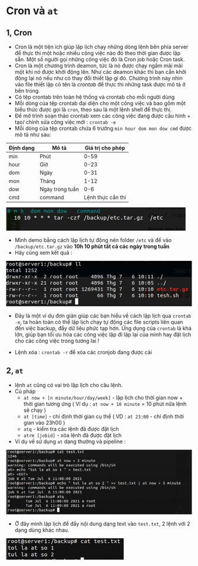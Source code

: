# Cron và `at`

## 1, Cron
- Cron là một tiện ích giúp lập lịch chạy những dòng lệnh bên phía server để thực thi một hoặc nhiều công việc nào đó theo thời gian được lập sẵn. Một số người gọi những công việc đó là Cron job hoặc Cron task.
- Cron là một chương trình deamon, tức là nó được chạy ngầm mãi mãi một khi nó được khởi động lên. Như các deamon khác thì bạn cần khởi động lại nó nếu như có thay đổi thiết lập gì đó. Chương trình này nhìn vào file thiết lập có tên là *crontab* để thực thi những task được mô tả ở bên trong.
- Có tệp crontab trên toàn hệ thống và crontab cho mỗi người dùng
- Mỗi dòng của tệp crontab đại diện cho một công việc và bao gồm một biểu thức được gọi là `cron`, theo sau là một lệnh shell để thực thi.
- Để mở trình soạn thảo crontab xem các công việc đang được cấu hình + tạo/ chỉnh sửa công việc mới : `crontab -e`
- Mỗi dòng của tệp crontab chứa 6 trường `min hour dom mon dow cmd` được mô tả như sau:

| Định dạng | Mô tả | Giá trị cho phép
| --------- | ----- | ---------------------
| min | Phút | 0-59
| hour | Giờ | 0-23
| dom | Ngày | 0-31
| mon | Tháng | 1-12
| dow | Ngày trong tuần | 0-6
| cmd | command | Lệnh thực cần thi

 <img src="https://github.com/tulha161/linux/blob/main/images/16.1.png">
 
- Mình demo bằng cách lập lịch tự động nén folder `/etc` và để vào `/backup/etc.tar.gz` vào **10h 10 phút tất cả các ngày trong tuần**
- Hãy cùng xem kết quả : 

 <img src="https://github.com/tulha161/linux/blob/main/images/16.2.png">

- Đây là một ví dụ đơn giản giúp các bạn hiểu về cách lập lịch qua `crontab -e`, ta hoàn toàn có thể lập lịch chạy tự động các file scripts liên quan đến việc backup, đẩy dữ liệu phức tạp hơn. Ứng dụng của `crontab` là khá lớn, giúp bạn tối ưu hóa các công việc lập đi lập lại của mình hay đặt lịch cho các công việc trong tương lai ! 

- Lệnh xóa : `crontab -r` để xóa các cronjob đang được cài

## 2, `at` 
- lệnh `at` cũng có vai trò lập lịch cho câu lệnh.
- Cú pháp 
 	- `at now + [n minute/hour/day/week]` - lập lịch cho thời gian now + thời gian tương ứng ( Ví dụ : `at now + 10 minute` = 10 phút nữa lệnh sẽ chạy ) 
 	- `at [time]` - chỉ định thời gian cụ thể ( VD : `at 23:00` - chỉ định thời gian vào 23h00 )
 	- `atq` - kiểm tra các lệnh đã được đặt lịch
 	- `atrm [jobid]` - xóa lệnh đã được đặt lịch 
 - Ví dụ về sử dụng `at` dạng thường và pipeline : 

 <img src="https://github.com/tulha161/linux/blob/main/images/16.3.png">

- Ở đây mình lập lịch để đẩy nội dung dạng text vào `test.txt`, 2 lệnh với 2 dạng dùng khác nhau.

 <img src="https://github.com/tulha161/linux/blob/main/images/16.4.png">
